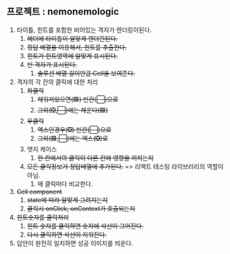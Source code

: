 ## 프로젝트 : nemonemologic

1. 타이틀, 힌트를 포함한 비어있는 격자가 렌더링이된다.
   1. ~~헤더에 타이틀이 알맞게 렌더린된다.~~
   2. ~~정답 배열을 이용해서, 힌트를 추출한다.~~
   3. ~~힌트가 힌트영역에 알맞게 표시된다.~~
   4. ~~빈 격자가 표시된다.~~
      1. ~~솔루션 배열 길이만큼 Cell을 보여준다.~~
2. 격자의 각 칸의 클릭에 대한 처리
   1. ~~좌클릭~~
      1. ~~채워져있으면(🟩) 빈칸(⬜)으로~~
      2. ~~그외(❎,⬜)에는 채운다(🟩)~~
   2. ~~우클릭~~
      1. ~~엑스인경우(❎) 빈칸(⬜)으로~~
      2. ~~그외(🟩,⬜)에는 엑스(❎)로~~
   3. 엣지 케이스
      1. ~~한 칸에서의 클릭이 다른 칸에 영향을 끼치는지~~
   4. ~~모든 클릭정보가 정답배열에 추가된다.~~ => 리액트 테스팅 라이브러리의 역할이 아님.
      1. 매 클릭마다 비교한다.
3. ~~Cell component~~
   1. ~~state에 따라 알맞게 그려지는지~~
   2. ~~클릭시 onClick, onContext가 호출되는지~~
4. ~~힌트숫자를 클릭처리~~
   1. ~~힌트 숫자를 클릭하면 숫자에 삭선이 그어진다.~~
   2. ~~다시 클릭하면 삭선이 지워진다.~~
5. 답안이 완전히 일치하면 성공 이미지를 띄운다.
